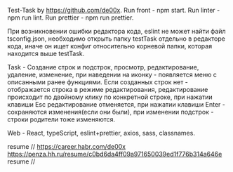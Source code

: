 Test-Task by https://github.com/de00x. Run front - npm start. Run linter - npm run lint. Run prettier - npm run prettier.

При возникновении ошибки редактора кода, eslint не может найти файл tsconfig.json, необходимо открыть папку testTask отдельно в редакторе кода, иначе он ищет конфиг относительно корневой папки, которая находится выше testTask.

Task - Создание строк и подстрок, просмотр, редактирование, удаление, изменение, при наведении на иконку - появляется меню с описанными ранее функциями.
Если созданных строк нет - отображается строка в режиме редактирования, редактирование происходит по двойному клику по конкретной строке, при нажатии клавиши Esc редактирование отменяется, при нажатии клавиши Enter - сохраняются изменения(если они были), при изменении подстрок - строки родители тоже изменяются.

Web - React, typeScript, eslint+prettier, axios, sass, classnames.

resume // https://career.habr.com/de00x https://penza.hh.ru/resume/c0bd6da4ff09a971650039ed1f776b314a646e resume //
